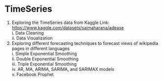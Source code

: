 # TimeSeries

1. Exploring the TimeSeries data from Kaggle Link: https://www.kaggle.com/datasets/saimaharana/adease   
   i. Data Cleaning  
   ii. Data Visualization  
2. Exploring different forecasting techniques to forecast views of wikipedia pages in different languages  
   i. Simple Exponential Smoothing  
   ii. Double Exponential Smoothing  
   iii. Triple Exponential Smoothing  
   iv. AR, MA, ARIMA, SARIMA, and SARIMAX models  
   v. Facebook Prophet 
   
